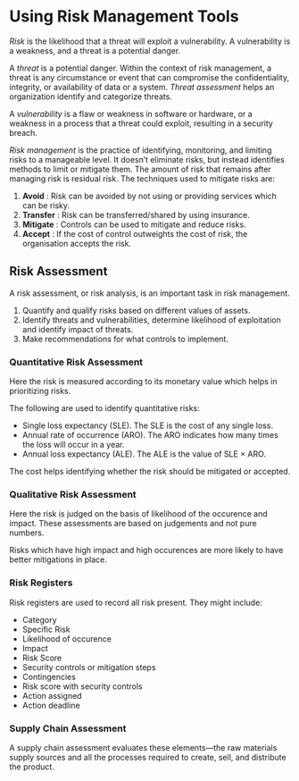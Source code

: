 # Using Risk Management Tools

*Risk* is the likelihood that a threat will exploit a vulnerability. A vulnerability is a weakness, and a threat is a potential danger.

A *threat* is a potential danger. Within the context of risk management, a threat is any circumstance or event that can compromise the confidentiality, integrity, or availability of data or a system. *Threat assessment* helps an organization identify and categorize threats.

A *vulnerability* is a flaw or weakness in software or hardware, or a weakness in a process that a threat could exploit, resulting in a security breach.

*Risk management* is the practice of identifying, monitoring, and limiting risks to a manageable level. It doesn’t eliminate risks, but instead identifies methods to limit or mitigate them. The amount of risk that remains after managing risk is residual risk. The techniques used to mitigate risks are:
1. **Avoid** : Risk can be avoided by not using or providing services which can be risky.
2. **Transfer** : Risk can be transferred/shared by using insurance. 
3. **Mitigate** : Controls can be used to mitigate and reduce risks. 
4. **Accept** : If the cost of control outweights the cost of risk, the organisation accepts the risk.


## Risk Assessment

A risk assessment, or risk analysis, is an important task in risk management. 
1. Quantify and qualify risks based on different values of assets.
2. Identify threats and vulnerabilities, determine likelihood of exploitation and identify impact of threats.
3. Make recommendations for what controls to implement.

### Quantitative Risk Assessment
Here the risk is measured according to its monetary value which helps in prioritizing risks.

The following are used to identify quantitative risks:
* Single loss expectancy (SLE). The SLE is the cost of any single loss.
* Annual rate of occurrence (ARO). The ARO indicates how many times the loss will occur in a year. 
* Annual loss expectancy (ALE). The ALE is the value of SLE × ARO.

The cost helps identifying whether the risk should be mitigated or accepted.

### Qualitative Risk Assessment
Here the risk is judged on the basis of likelihood of the occurence and impact. These assessments are based on judgements and not pure numbers. 

Risks which have high impact and high occurences are more likely to have better mitigations in place. 

### Risk Registers

Risk registers are used to record all risk present. They might include:
* Category
* Specific Risk
* Likelihood of occurence
* Impact
* Risk Score
* Security controls or mitigation steps
* Contingencies
* Risk score with security controls
* Action assigned
* Action deadline

### Supply Chain Assessment

A supply chain assessment evaluates these elements—the raw materials supply sources and all the processes required to create, sell, and distribute the product.
